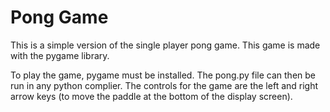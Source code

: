 # Pong Game

This is a simple version of the single player pong game. This game is made with the pygame library.

To play the game, pygame must be installed. The pong.py file can then be run in any python complier. The controls for the game are the left and right arrow keys (to move the paddle at the bottom of the display screen).